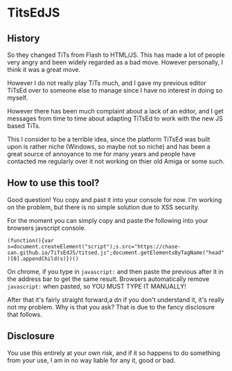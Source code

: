 # TitsEdJS

## History

So they changed TiTs from Flash to HTML/JS. This has made a lot of people very
angry and been widely regarded as a bad move. However personally, I think it was
a great move.

However I do not really play TiTs much, and I gave my previous editor TiTsEd
over to someone else to manage since I have no interest in doing so myself.

However there has been much complaint about a lack of an editor, and I get
messages from time to time about adapting TiTsEd to work with the new JS based
TiTs.

This I consider to be a terrible idea, since the platform TiTsEd was built
upon is rather niche (Windows, so maybe not so niche) and has been a great
source of annoyance to me for many years and people have contacted me regularly
over it not working on thier old Amiga or some such.

## How to use this tool?

Good question! You copy and past it into your console for now. I'm working on
the problem, but there is no simple solution due to XSS security.

For the moment you can simply copy and paste the following into your browsers
javscript console.

`(function(){var s=document.createElement("script");s.src="https://chase-san.github.io/TiTsEdJS/titsed.js";document.getElementsByTagName("head")[0].appendChild(s)})()`

On chrome, if you type in `javascript:` and then paste the previous after it in
the address bar to get the same result. Browsers automatically remove
`javascript:` when pasted, so YOU MUST TYPE IT MANUALLY!

After that it's fairly straight forward,a dn if you don't understand it, it's
really not my problem. Why is that you ask? That is due to the fancy disclosure
that follows.

## Disclosure

You use this entirely at your own risk, and if it so happens to do something
from your use, I am in no way liable for any it, good or bad.
